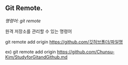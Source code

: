 ## Git Remote.

*명령어: git remote*

원격 저장소를 관리할 수 있는 명령어

git remote add origin https://github.com/깃허브폴더/파일명

ex) git remote add origin https://github.com/Chunsu-Kim/StudyforGitandGithub.md
